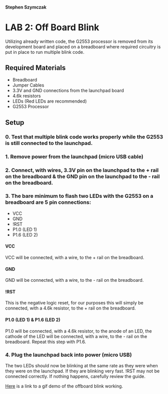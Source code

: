 #### Stephen Szymczak
# LAB 2: Off Board Blink
Utilizing already written code, the G2553 processor is removed from its development board and placed on a breadboard where required circuitry is put in place to run multiple blink code.

## Required Materials
  * Breadboard
  * Jumper Cables
  * 3.3V and GND connections from the launchpad board
  * 4.6k resistors
  * LEDs (Red LEDs are recommended)
  * G2553 Processor
## Setup
### 0. Test that multiple blink code works properly while the G2553 is still connected to the launchpad.
### 1. Remove power from the launchpad (micro USB cable)
### 2. Connect, with wires, 3.3V pin on the launchpad to the + rail on the breadboard & the GND pin on the launchpad to the - rail on the breadboard.

### 3.  The bare minimum to flash two LEDs with the G2553 on a breadboard are 5 pin connections: 
   * VCC
   * GND
   * !RST
   * P1.0 (LED 1)
   * P1.6 (LED 2)
#### VCC
   VCC will be connected, with a wire, to the + rail on the breadboard.
#### GND
   GND will be connected, with a wire, to the - rail on the breadboard.
#### !RST
   This is the negative logic reset, for our purposes this will simply be connected, with a 4.6k resistor, to the + rail on the breadboard.
#### P1.0 (LED 1) & P1.6 (LED 2)
   P1.0 will be connected, with a 4.6k resistor, to the anode of an LED, the cathode of the LED will be connected, with a wire, to the - rail on the breadboard. Repeat this step with P1.6.
### 4.  Plug the launchpad back into power (micro USB)

The two LEDs should now be blinking at the same rate as they were when they were on the launchpad. If they are blinking very fast. !RST may not be connected correctly. If nothing happens, carefully review the guide.

[Here](https://imgur.com/a/1hWPI) is a link to a gif demo of the offboard blink working.

